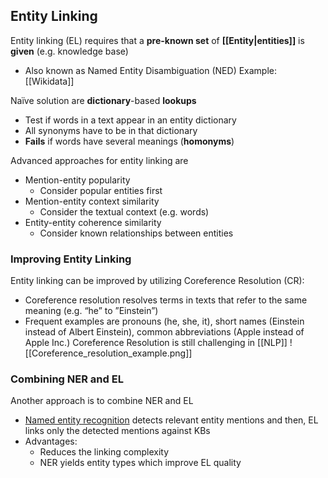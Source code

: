 ## Entity Linking
Entity linking (EL) requires that a **pre-known set** of **[[Entity|entities]]** is **given** (e.g. knowledge base)
- Also known as Named Entity Disambiguation (NED)
Example: [[Wikidata]]

Naïve solution are **dictionary**-based **lookups**
- Test if words in a text appear in an entity dictionary
- All synonyms have to be in that dictionary
- **Fails** if words have several meanings (**homonyms**)

Advanced approaches for entity linking are
- Mention-entity popularity
	- Consider popular entities first
- Mention-entity context similarity
	- Consider the textual context (e.g. words)
- Entity-entity coherence similarity
	- Consider known relationships between entities

### Improving Entity Linking
Entity linking can be improved by utilizing Coreference Resolution (CR):
- Coreference resolution resolves terms in texts that refer to the same meaning (e.g. “he” to ”Einstein”)
- Frequent examples are pronouns (he, she, it), short names (Einstein instead of Albert Einstein), common abbreviations (Apple instead of Apple Inc.)
Coreference Resolution is still challenging in [[NLP]]
![[Coreference_resolution_example.png]]
### Combining NER and EL
Another approach is to combine NER and EL
- [Named entity recognition](NER) detects relevant entity mentions and then, EL links only the detected mentions against KBs
- Advantages: 
	- Reduces the linking complexity
	- NER yields entity types which improve EL quality